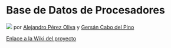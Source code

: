 # Base de Datos de Procesadores 
![](https://github.com/Alejandro1901/ProcesadoresDB/blob/main/images/Trabajo_Final_BAE(3).png)
por [Alejandro Pérez Oliva](https://github.com/Alejandro1901) y [Gersán Cabo del Pino](https://github.com/GersanCabo)

[Enlace a la Wiki del proyecto](https://github.com/Alejandro1901/ProcesadoresDB/wiki)
